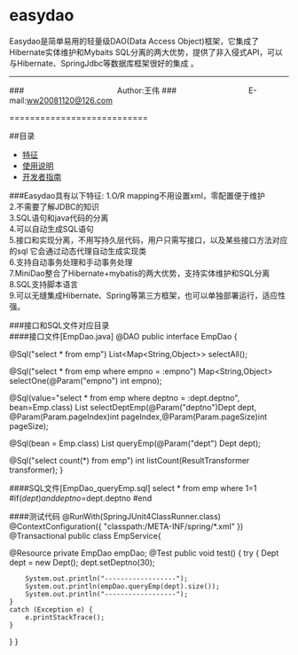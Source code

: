 easydao
=======

Easydao是简单易用的轻量级DAO(Data Access Object)框架，它集成了Hibernate实体维护和Mybaits SQL分离的两大优势，提供了非入侵式API，可以与Hibernate、SpringJdbc等数据库框架很好的集成 
。
****
###　　　　　　　　　　　　Author:王伟
###　　　　　　　　　 E-mail:ww20081120@126.com

===========================

##<a name="index"/>目录
* [特征](#style)
* [使用说明](#read)
* [开发者指南](#developer)

 ###Easydao具有以下特征:
 1.O/R mapping不用设置xml，零配置便于维护  
 2.不需要了解JDBC的知识  
 3.SQL语句和java代码的分离  
 4.可以自动生成SQL语句  
 5.接口和实现分离，不用写持久层代码，用户只需写接口，以及某些接口方法对应的sql 它会通过动态代理自动生成实现类  
 6.支持自动事务处理和手动事务处理  
 7.MiniDao整合了Hibernate+mybatis的两大优势，支持实体维护和SQL分离  
 8.SQL支持脚本语言  
 9.可以无缝集成Hibernate、Spring等第三方框架，也可以单独部署运行，适应性强。  

###接口和SQL文件对应目录  
####接口文件[EmpDao.java]
   @DAO
   public interface EmpDao {
        
   @Sql("select * from emp")
   List<Map<String,Object>> selectAll();
    
   @Sql("select * from emp where empno = :empno")
   Map<String,Object> selectOne(@Param("empno") int empno);
    
   @Sql(value="select * from emp where deptno = :dept.deptno", bean=Emp.class)
   List<Emp> selectDeptEmp(@Param("deptno")Dept dept, @Param(Param.pageIndex)int  pageIndex,@Param(Param.pageSize)int pageSize);
    
   @Sql(bean = Emp.class)
   List<Emp> queryEmp(@Param("dept") Dept dept);

   @Sql("select count(*) from emp")
   int listCount(ResultTransformer transformer);
   }

####SQL文件[EmpDao_queryEmp.sql]
   select * from emp where
   1=1
   #if($dept)
   and deptno=$dept.deptno
   #end

####测试代码
   @RunWith(SpringJUnit4ClassRunner.class)
   @ContextConfiguration({
       "classpath:/META-INF/spring/*.xml"
   })
   @Transactional
   public class EmpService{

   @Resource
   private EmpDao empDao;
   @Test
   public void test() {
    try {
        Dept dept = new Dept();
        dept.setDeptno(30);

        System.out.println("------------------");
        System.out.println(empDao.queryEmp(dept).size());
        System.out.println("------------------");
    }
    catch (Exception e) {
        e.printStackTrace();
    }
   }
   }
